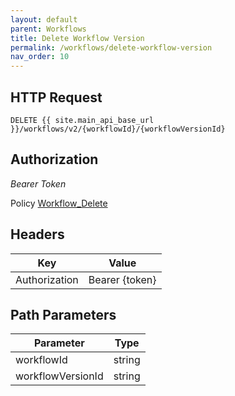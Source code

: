 ```yaml
---
layout: default
parent: Workflows
title: Delete Workflow Version
permalink: /workflows/delete-workflow-version
nav_order: 10
---
```



## HTTP Request

```
DELETE {{ site.main_api_base_url }}/workflows/v2/{workflowId}/{workflowVersionId}
```


## Authorization
*Bearer Token*

Policy
[Workflow_Delete]({{site.url}}{{site.baseurl}}/authentication/policies#workflow_delete)



## Headers

| Key     | Value        |
| ----------- | ----------- |
| Authorization | Bearer {token}      |


## Path Parameters


| Parameter   | Type        |
| ----------- | ----------- |
| workflowId | string      |
| workflowVersionId | string      |
